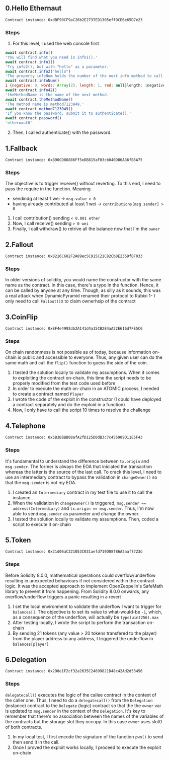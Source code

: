 ## 0.Hello Ethernaut

`Contract instance: 0xdBF90CF9aC26b2E2737ED1305eff9CE6e65D7e23`

### Steps
1. For this level, I used the web console first
```javascript
await contract.info()
'You will find what you need in info1().'
await contract.info1()
'Try info2(), but with "hello" as a parameter.'
await contract.info2("hello")
'The property infoNum holds the number of the next info method to call.'
await contract.infoNum()
i {negative: 0, words: Array(2), length: 1, red: null}length: 1negative: 0red: nullwords: Array(2)0: 42length: 2[[Prototype]]: Array(0)[[Prototype]]: Object
await contract.info42()
'theMethodName is the name of the next method.'
await contract.theMethodName()
'The method name is method7123949.'
await contract.method7123949()
'If you know the password, submit it to authenticate().'
await contract.password()
'ethernaut0'
```
2. Then, I called authenticate() with the password.


## 1.Fallback

`Contract instance: 0x890CD86886Ff5eDB815aF03cb040D86A36fB5A75`

### Steps
The objective is to trigger receive() without reverting. To this end, I need to pass the require in the function. Meaning
- sendindg at least 1 wei -> `msg.value > 0`
- having already contributed at least 1 wei -> `contributions[msg.sender] > 0`
1. I call contribution() sending `< 0.001 ether`
2. Now, I call receive() sending `> 0 wei`
3. Finally, I call withdraw() to retrive all the balance now that I'm the `owner`

## 2.Fallout

`Contract instance: 0x8216C602F2A89ec5C915C21C82Cb8E2359fBF033`

### Steps
In older versions of solidity, you would name the constructor with the same name as the contract. In this case, there's a typo in the function. Hence, it can be called by anyone at any time. Though, as silly as it sounds, this was a real attack when DynamicPyramid renamed their protocol to Rubixi
1- I only need to call `Fal1out()`x to claim ownerhsip of the contract

## 3.CoinFlip

`Contract instance: 0xEF4e4992db2A141d4a15CB284aA32E616d7FE5C6`

### Steps
On chain randonmess is not possible as of today, because information on-chain is public and accessible to everyone. Thus, any given user can do the same math and call the `flip()` function to guess the side of the coin.
1. I tested the solution locally to validate my assumptions.
When it comes to exploiting the contract on-chain, this time the script needs to be properly modified from the test code used before
2. In order to execute the math on-chain in an ATOMIC process, I needed to create a contract named `Player`
3. I wrote the code of the exploit in the constructor (I could have deployed a contract separately and do the exploid in a function)
4. Now, I only have to call the script 10 times to resolve the challenge

## 4.Telephone

`Contract instance: 0x5B3BBBB08afA2fD125D0dB3c7c455909D11E5F43`

### Steps
It's fundamental to understand the difference between `tx.origin` and `msg.sender`. The former is always the EOA that iniciated the transaction whereas the latter is the source of the last call. To crack this level, I need to use an intermediary contract to bypass the validation in `changeOwner()` so that the `msg.sender` is not my EOA.
1. I created an `Intermediary` contract in my test file to use it to call the instance.
2. When the validation in `changeOwner()` is triggered, `msg.sender == address(Intermediary)` and `tx.origin == msg.sender`. Thus, I'm now able to send `msg.sender` as parameter and change the owner.
3. I tested the solution locally to validate my assumptions. Then, coded a script to execute it on-chain

## 5.Token

`Contract instance: 0x21d06aC321053C031aefd719D08f86A3aaf7723d`

### Steps
Before Solidity 8.0.0, mathematical operations could overflow/underflow resulting in unexpected behaviours if not considered within the contract logic. It was the accepted approach to implement OpenZeppelin's SafeMath library to prevent it from happening. From Solidity 8.0.0 onwards, any overflow/underflow triggers a panic resulting in a revert
1. I set the local environment to validate the underflow I want to trigger for `balances[]`. The objective is to set its value to what-would-be `-1`, which, as a consequence of the underflow, will actually be `type(uint256).max`
2. After testing locally, I wrote the script to perform the transaction on-chain
3. By sending 21 tokens (any value > 20 tokens transfered to the player) from the player address to any address, I triggered the underflow in `balances[player]`

## 6.Delegation

`Contract instance: 0x298e1F2cf32a2635C24699821D48c42Ad2d53456`

### Steps
`delegatecall()` executes the logic of the callee contract in the context of the caller one. Thus, I need to do a `delegatecall()` from the `Delegation` (instance) contract to the `Delegate` (logic) contract so that the the `owner` var is updated to `msg.sender` in the context of the `Delegation`. It's key to remember that there's no association between the names of the variables of the contracts but the storage slot they occupy. In this case `owner` uses slot0 of both contracts.
1. In my local test, I first encode the signature of the function `pwn()` to send then send it in the call.
2. Once I proved the exploit works locally, I proceed to execute the exploit on-chain.

